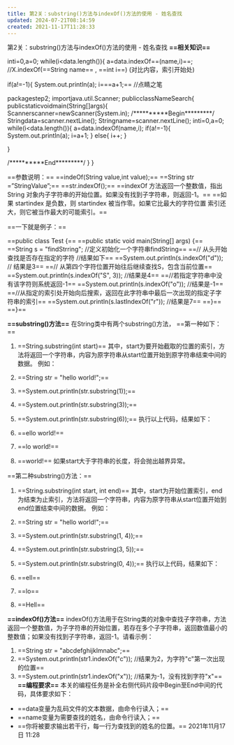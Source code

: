 ```yaml
---
title: 第2关：substring()方法与indexOf()方法的使用 - 姓名查找
updated: 2024-07-21T08:14:59
created: 2021-11-17T11:28:33
---
```


第2关：substring()方法与indexOf()方法的使用 - 姓名查找
**==相关知识==**

inti=0,a=0;
while(i\<data.length()){
a=data.indexOf==(name,i)==;
//X.indexOf(==String name== , ==int i==) (对比内容，索引开始处)

if(a!=-1){
System.out.println(a);
i===a+1;== //点睛之笔

packagestep2;
importjava.util.Scanner;
publicclassNameSearch{
publicstaticvoidmain(String\[\]args){
Scannerscanner=newScanner(System.in);
/\*\*\*\*\*\*\*\*\*\*Begin\*\*\*\*\*\*\*\*\*/
Stringdata=scanner.nextLine();
Stringname=scanner.nextLine();
inti=0,a=0;
while(i\<data.length()){
a=data.indexOf(name,i);
if(a!=-1){
System.out.println(a);
i=a+1;
}
else{
i++;
}

}

/\*\*\*\*\*\*\*\*\*\*End\*\*\*\*\*\*\*\*\*/
}
}

==参数说明：==
==indeOf(String value,int value);==
==String str =”StringValue”;==
==str.indexOf();==
==indexOf 方法返回一个整数值，指出 String 对象内子字符串的开始位置。如果没有找到子字符串，则返回-1。==
==如果 startindex 是负数，则 startindex 被当作零。如果它比最大的字符位置 索引还大，则它被当作最大的可能索引。==

==一下就是例子：==

==public class Test {==
==public static void main(String\[\] args) {==
==String s = "findStrring"; //定义初始化一个字符串findString==
==// 从头开始查找是否存在指定的字符 //结果如下==
==System.out.println(s.indexOf("d")); // 结果是3==
==// 从第四个字符位置开始往后继续查找S，包含当前位置==
==System.out.println(s.indexOf("S", 3)); //结果是4==
==//若指定字符串中没有该字符则系统返回-1==
==System.out.println(s.indexOf("o")); //结果是-1==
==//从指定的索引处开始向后搜索，返回在此字符串中最后一次出现的指定子字符串的索引==
==System.out.println(s.lastIndexOf("r")); //结果是7==
==}==
==}==

**==substring()方法==**
在String类中有两个substring()方法，
==第一种如下：==

1.  ==String.substring(int start)==
其中，start为要开始截取的位置的索引，方法将返回一个字符串，内容为原字符串从start位置开始到原字符串结束中间的数据。
例如：

1.  ==String str = "hello world!";==
2.  ==System.out.println(str.substring(1));==
3.  ==System.out.println(str.substring(3));==
4.  ==System.out.println(str.substring(6));==
执行以上代码，结果如下：

1.  ==ello world!==
2.  ==lo world!==
3.  ==world!==
如果start大于字符串的长度，将会抛出越界异常。

==第二种substring()方法：==

1.  ==String.substring(int start, int end)==
其中，start为开始位置索引，end为结束为止索引，方法将返回一个字符串，内容为原字符串从start位置开始到end位置结束中间的数据。
例如：

1.  ==String str = "hello world!";==
2.  ==System.out.println(str.substring(1, 4));==
3.  ==System.out.println(str.substring(3, 5));==
4.  ==System.out.println(str.substring(0, 4));==
执行以上代码，结果如下：

1.  ==ell==
2.  ==lo==
3.  ==Hell==

**==indexOf()方法==**
indexOf()方法用于在String类的对象中查找子字符串，方法返回一个整数值，为子字符串的开始位置，若存在多个子字符串，返回数值最小的整数值；如果没有找到子字符串，返回-1。请看示例：

1.  ==String str = "abcdefghijklmnabc";==
2.  ==System.out.println(str1.indexOf("c")); //结果为2，为字符"c"第一次出现的位置==
3.  ==System.out.println(str1.indexOf("x")); //结果为-1，没有找到字符"x"==
**==编程要求==**
本关的编程任务是补全右侧代码片段中Begin至End中间的代码，具体要求如下：
- ==data变量为乱码文件的文本数据，由命令行读入；==
- ==name变量为需要查找的姓名，由命令行读入；==
- ==你将被要求输出若干行，每一行为查找到的姓名的位置。==
2021年11月17日
11:28
